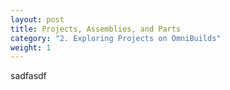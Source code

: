 ```yaml
---
layout: post
title: Projects, Assemblies, and Parts 
category: "2. Exploring Projects on OmniBuilds"
weight: 1
---
```


sadfasdf